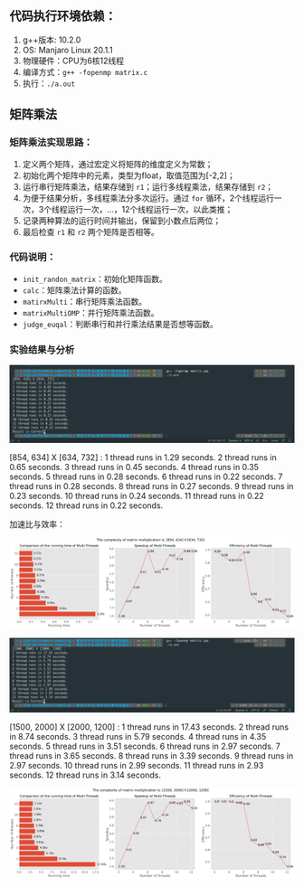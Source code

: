 ## 代码执行环境依赖：

1. g++版本: 10.2.0
2. OS: Manjaro Linux 20.1.1
3. 物理硬件：CPU为6核12线程
4. 编译方式：`g++ -fopenmp matrix.c`
5. 执行：`./a.out`

## 矩阵乘法

### 矩阵乘法实现思路：

1. 定义两个矩阵，通过宏定义将矩阵的维度定义为常数；
2. 初始化两个矩阵中的元素，类型为float，取值范围为[-2,2]；
3. 运行串行矩阵乘法，结果存储到 `r1`；运行多线程乘法，结果存储到 `r2`；
4. 为便于结果分析，多线程乘法分多次运行。通过 `for` 循环，2个线程运行一次，3个线程运行一次，...，12个线程运行一次，以此类推；
5. 记录两种算法的运行时间并输出，保留到小数点后两位；
6. 最后检查 `r1` 和 `r2` 两个矩阵是否相等。

### 代码说明：

- `init_randon_matrix`：初始化矩阵函数。
- `calc`：矩阵乘法计算的函数。
- `matirxMulti`：串行矩阵乘法函数。
- `matrixMultiOMP`：并行矩阵乘法函数。
- `judge_euqal`：判断串行和并行乘法结果是否想等函数。

### 实验结果与分析

![](m1.png)

[854, 634] X [634, 732] : 
1 thread runs in 1.29 seconds.
2 thread runs in 0.65 seconds.
3 thread runs in 0.45 seconds.
4 thread runs in 0.35 seconds.
5 thread runs in 0.28 seconds.
6 thread runs in 0.22 seconds.
7 thread runs in 0.28 seconds.
8 thread runs in 0.27 seconds.
9 thread runs in 0.23 seconds.
10 thread runs in 0.24 seconds.
11 thread runs in 0.22 seconds.
12 thread runs in 0.22 seconds.

加速比与效率：

![](1.png)

![](m2.png)

[1500, 2000] X [2000, 1200] : 
1 thread runs in 17.43 seconds.
2 thread runs in 8.74 seconds.
3 thread runs in 5.79 seconds.
4 thread runs in 4.35 seconds.
5 thread runs in 3.51 seconds.
6 thread runs in 2.97 seconds.
7 thread runs in 3.65 seconds.
8 thread runs in 3.39 seconds.
9 thread runs in 2.97 seconds.
10 thread runs in 2.99 seconds.
11 thread runs in 2.93 seconds.
12 thread runs in 3.14 seconds.

![](2.png)